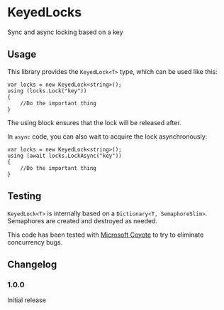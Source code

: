 # KeyedLocks
Sync and async locking based on a key

## Usage
This library provides the `KeyedLock<T>` type, which can be used like this:

    var locks = new KeyedLock<string>();
    using (locks.Lock("key"))
    {
        //Do the important thing
    }

The using block ensures that the lock will be released after.

In `async` code, you can also wait to acquire the lock asynchronously:

    var locks = new KeyedLock<string>();
    using (await locks.LockAsync("key"))
    {
        //Do the important thing
    }

## Testing
`KeyedLock<T>` is internally based on a `Dictionary<T, SemaphoreSlim>`.
Semaphores are created and destroyed as needed.

This code has been tested with [Microsoft Coyote](https://github.com/microsoft/coyote) to try to eliminate concurrency bugs.

## Changelog

### 1.0.0
Initial release
